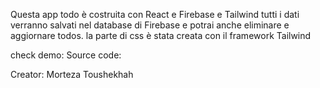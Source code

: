 Questa app todo è costruita con React e Firebase e Tailwind
tutti i dati verranno salvati nel database di Firebase e potrai anche eliminare e aggiornare todos.
la parte di css è stata creata con il framework Tailwind

check demo: 
Source code: 

Creator: Morteza Toushekhah

